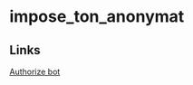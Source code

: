 # impose_ton_anonymat

## Links
[Authorize bot](https://discord.com/oauth2/authorize?client_id=727984070390317136&scope=bot&permissions=2048)
